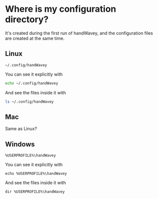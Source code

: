 # Where is my configuration directory?

It's created during the first run of handWavey, and the configuration files are created at the same time.

## Linux

`~/.config/handWavey`

You can see it explicitly with

```bash
echo ~/.config/handWavey
```

And see the files inside it with

```bash
ls ~/.config/handWavey
```

## Mac

Same as Linux?


## Windows

`%USERPROFILE%\handWavey`

You can see it explicitly with

```
echo %USERPROFILE%\handWavey
```

And see the files inside it with

```
dir %USERPROFILE%\handWavey
```
